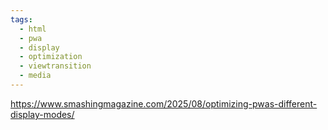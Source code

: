 ```yaml
---
tags:
  - html
  - pwa
  - display
  - optimization
  - viewtransition
  - media
---
```

https://www.smashingmagazine.com/2025/08/optimizing-pwas-different-display-modes/